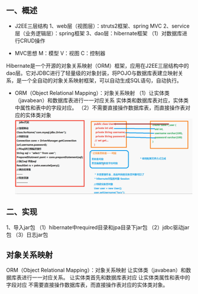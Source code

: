 ## 一、概述

- J2EE三层结构 
  1、web层（视图层）：struts2框架、spring MVC 
  2、service层（业务逻辑层）：spring框架 
  3、dao层：hibernate框架
  （1）对数据库进行CRUD操作

- MVC思想 
  M：模型 
  V：视图 
  C：控制器  

Hibernate是一个开源的对象关系映射（ORM）框架，应用在J2EE三层结构中的dao层。它对JDBC进行了轻量级的对象封装，将POJO与数据库表建立映射关系，是一个全自动的对象关系映射框架，可以自动生成SQL语句，自动执行。

- ORM（Object Relational Mapping）：对象关系映射 
  （1）让实体类（javabean）和数据库表进行一一对应关系 
  实体类和数据库表对应，实体类中属性和表中的字段对应。 
  （2）不需要直接操作数据库表，而直接操作表对应的实体类对象 
  ![](../images/006tKfTcgy1g12b1g50q3j31y20ty7wh.jpg)

## 二、实现

1、导入jar包
（1）hibernate中required目录和jpa目录下jar包 
（2）jdbc驱动jar包 
（3）日志jar包  



## 对象关系映射

ORM（Object Relational Mapping）：对象关系映射
让实体类（javabean）和数据库表进行一一对应关系。
让实体类首先和数据库表对应
让实体类属性和表中的字段对应
不需要直接操作数据库表，而直接操作表对应的实体类对象。













